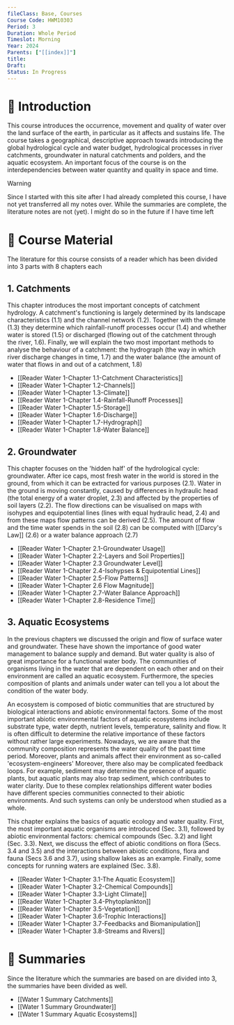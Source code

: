 ```yaml
---
fileClass: Base, Courses
Course Code: HWM10303
Period: 3
Duration: Whole Period
Timeslot: Morning
Year: 2024
Parents: ["[[index]]"]
title: 
Draft: 
Status: In Progress
---
```


# 🔎 Introduction

This course introduces the occurrence, movement and quality of water over the land surface of the earth, in particular as it affects and sustains life. The course takes a geographical, descriptive approach towards introducing the global hydrological cycle and water budget, hydrological processes in river catchments, groundwater in natural catchments and polders, and the aquatic ecosystem. An important focus of the course is on the interdependencies between water quantity and quality in space and time.

>[!Warning]
>Since I started with this site after I had already completed this course, I have not yet transferred all my notes over. While the summaries are complete, the literature notes are not (yet). I might do so in the future if I have time left

# 📖 Course Material
The literature for this course consists of a reader which has been divided into 3 parts with 8 chapters each

## 1. Catchments
This chapter introduces the most important concepts of catchment hydrology. A catchment's functioning is largely determined by its landscape characteristics (1.1) and the channel network (1.2). Together with the climate (1.3) they determine which rainfall-runoff processes occur (1.4) and whether water is stored (1.5) or discharged (flowing out of the catchment through the river, 1.6). Finally, we will explain the two most important methods to analyse the behaviour of a catchment: the hydrograph (the way in which river discharge changes in time, 1.7) and the water balance (the amount of water that flows in and out of a catchment, 1.8)

- [[Reader Water 1-Chapter 1.1-Catchment Characteristics]]
- [[Reader Water 1-Chapter 1.2-Channels]]
- [[Reader Water 1-Chapter 1.3-Climate]]
- [[Reader Water 1-Chapter 1.4-Rainfall-Runoff Processes]]
- [[Reader Water 1-Chapter 1.5-Storage]]
- [[Reader Water 1-Chapter 1.6-Discharge]]
- [[Reader Water 1-Chapter 1.7-Hydrograph]]
- [[Reader Water 1-Chapter 1.8-Water Balance]]

## 2. Groundwater
This chapter focuses on the 'hidden half' of the hydrological cycle: groundwater. After ice caps, most fresh water in the world is stored in the ground, from which it can be extracted for various purposes (2.1). Water in the ground is moving constantly, caused by differences in hydraulic head (the total energy of a water droplet, 2.3) and affected by the properties of soil layers (2.2). The flow directions can be visualised on maps with isohypes and equipotential lines (lines with equal hydraulic head, 2.4) and from these maps flow patterns can be derived (2.5). The amount of flow and the time water spends in the soil (2.8) can be computed with [[Darcy's Law]] (2.6) or a water balance approach (2.7)

- [[Reader Water 1-Chapter 2.1-Groundwater Usage]]
- [[Reader Water 1-Chapter 2.2-Layers and Soil Properties]]
- [[Reader Water 1-Chapter 2.3 Groundwater Level]]
- [[Reader Water 1-Chapter 2.4-Isohypses & Equipotential Lines]]
- [[Reader Water 1-Chapter 2.5-Flow Patterns]]
- [[Reader Water 1-Chapter 2.6 Flow Magnitude]]
- [[Reader Water 1-Chapter 2.7-Water Balance Approach]]
- [[Reader Water 1-Chapter 2.8-Residence Time]]

## 3. Aquatic Ecosystems
In the previous chapters we discussed the origin and flow of surface water and groundwater. These have shown the importance of good water management to balance supply and demand. But water quality is also of great importance for a functional water body. The communities of organisms living in the water that are dependent on each other and on their environment are called an aquatic ecosystem. Furthermore, the species composition of plants and animals under water can tell you a lot about the condition of the water body.

An ecosystem is composed of biotic communities that are structured by biological interactions and abiotic environmental factors. Some of the most important abiotic environmental factors of aquatic ecosystems include substrate type, water depth, nutrient levels, temperature, salinity and flow. It is often difficult to determine the relative importance of these factors without rather large experiments. Nowadays, we are aware that the community composition represents the water quality of the past time period. Moreover, plants and animals affect their environment as so-called 'ecosystem-engineers' Moreover, there also may be complicated feedback loops. For example, sediment may determine the presence of aquatic plants, but aquatic plants may also trap sediment, which contributes to water clarity. Due to these complex relationships different water bodies have different species communities connected to their abiotic environments. And such systems can only be understood when studied as a whole. 

This chapter explains the basics of aquatic ecology and water quality. First, the most important aquatic organisms are introduced (Sec. 3.1), followed by abiotic environmental factors: chemical compounds (Sec. 3.2) and light (Sec. 3.3). Next, we discuss the effect of abiotic conditions on flora (Secs. 3.4 and 3.5) and the interactions between abiotic conditions, flora and fauna (Secs 3.6 and 3.7), using shallow lakes as an example. Finally, some concepts for running waters are explained (Sec. 3.8). 

- [[Reader Water 1-Chapter 3.1-The Aquatic Ecosystem]]
- [[Reader Water 1-Chapter 3.2-Chemical Compounds]]
- [[Reader Water 1-Chapter 3.3-Light Climate]]
- [[Reader Water 1-Chapter 3.4-Phytoplankton]]
- [[Reader Water 1-Chapter 3.5-Vegetation]]
- [[Reader Water 1-Chapter 3.6-Trophic Interactions]]
- [[Reader Water 1-Chapter 3.7-Feedbacks and Biomanipulation]]
- [[Reader Water 1-Chapter 3.8-Streams and Rivers]]

# 🔗 Summaries
Since the literature which the summaries are based on are divided into 3, the summaries have been divided as well.

- [[Water 1 Summary Catchments]]
- [[Water 1 Summary Groundwater]]
- [[Water 1 Summary Aquatic Ecosystems]]

